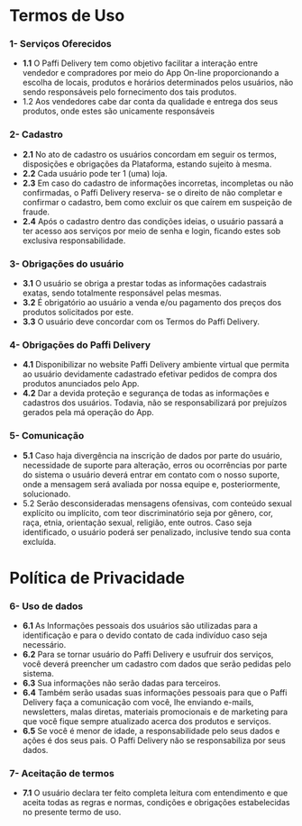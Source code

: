 # Termos de Uso
### 1- Serviços Oferecidos

+ **1.1** 	O Paffi Delivery tem como objetivo facilitar a interação entre vendedor e compradores por meio do App On-line proporcionando a escolha de locais, produtos e horários determinados pelos usuários, 
não sendo responsáveis pelo fornecimento dos tais produtos.
+ 1.2	Aos vendedores cabe dar conta da qualidade e entrega dos seus produtos, onde estes são unicamente responsáveis

### **2-** Cadastro

+ **2.1** No ato de cadastro os usuários concordam em seguir os termos, disposições e obrigações   da Plataforma, estando sujeito à mesma.
+ **2.2** Cada usuário pode ter 1 (uma) loja.
+ **2.3** Em caso do cadastro de informações incorretas, incompletas ou não confirmadas, o Paffi Delivery reserva- se o direito de não completar e confirmar o cadastro, bem como excluir os que caírem em suspeição de fraude. 
+ **2.4** Após o cadastro dentro das condições ideias, o usuário passará a ter acesso aos serviços por meio de senha e login, ficando estes sob exclusiva responsabilidade.

### 3- Obrigações do usuário 
+ **3.1** O usuário se obriga a prestar todas as informações cadastrais exatas, sendo totalmente responsável pelas mesmas.
+ **3.2** É obrigatório ao usuário a venda e/ou pagamento dos preços dos produtos solicitados por este. 
+ **3.3** O usuário deve concordar com os Termos do Paffi Delivery.

### 4- Obrigações do Paffi Delivery 
+ **4.1** Disponibilizar no website Paffi Delivery ambiente virtual que permita ao usuário devidamente cadastrado efetivar pedidos de compra dos produtos anunciados pelo App.
+ **4.2** Dar a devida proteção e segurança de todas as informações e cadastros dos usuários. Todavia, não se responsabilizará por prejuízos gerados pela má operação do App.

### 5- Comunicação
+ **5.1** Caso haja divergência na inscrição de dados por parte do usuário, necessidade de suporte para alteração, erros ou ocorrências por parte do sistema o usuário deverá entrar em contato com o nosso suporte, onde a mensagem será avaliada por nossa equipe e, posteriormente, solucionado.
+ 5.2 Serão desconsideradas mensagens ofensivas, com conteúdo sexual explícito ou implícito, com teor discriminatório seja por gênero, cor, raça, etnia, orientação sexual, religião, ente outros. Caso seja identificado, o usuário poderá ser penalizado, inclusive tendo sua conta excluída.

# Política de Privacidade 

### 6- Uso de dados

+ **6.1**  As Informações pessoais dos usuários são utilizadas para a identificação e para o devido contato de cada indivíduo caso seja necessário.
+ **6.2**  Para se tornar usuário do Paffi Delivery e usufruir dos serviços, você deverá preencher um cadastro com dados que serão pedidas pelo sistema.
+ **6.3** Sua informações não serão dadas para terceiros. 
+ **6.4** Também serão usadas suas informações pessoais para que o Paffi Delivery faça a comunicação com você, lhe enviando e-mails, newsletters, malas diretas, materiais promocionais e de marketing para que você fique sempre atualizado acerca dos produtos e serviços.
+ **6.5** Se você é menor de idade, a responsabilidade pelo seus dados e ações é dos seus pais. O Paffi Delivery não se responsabiliza por seus dados. 
### 7- Aceitação de termos
+ **7.1** O usuário declara ter feito completa leitura com entendimento e que aceita todas as regras e normas, condições e obrigações estabelecidas no presente termo de uso.
